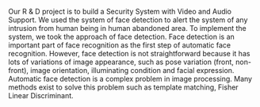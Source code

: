 Our R & D project is to build a Security System with Video and Audio Support.
We used the system of face detection to alert the system of any intrusion from human being in human abandoned area.
To implement the system, we took the approach of face detection.
Face detection is an important part of face recognition as the first step of automatic face recognition.
However, face detection is not straightforward because it has lots of variations of image appearance, such as pose variation (front, non-front), image orientation, illuminating condition and facial expression.
Automatic face detection is a complex problem in image processing. Many methods exist to solve this problem such as template matching, Fisher Linear Discriminant.
